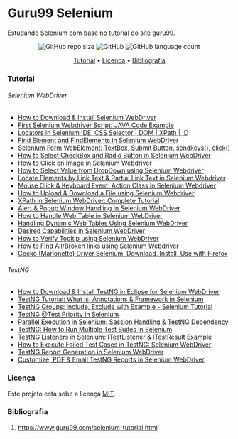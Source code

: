 # Guru99 Selenium

Estudando Selenium com base no tutorial do site guru99.

<p align="center">
	<img alt="GitHub repo size" src="https://img.shields.io/github/repo-size/gpd38/curiosidadeGuru99Selenium">
	<img alt="GitHub" src="https://img.shields.io/github/license/gpd38/curiosidadeGuru99Selenium">
	<img alt="GitHub language count" src="https://img.shields.io/github/languages/count/gpd38/curiosidadeGuru99Selenium">
</p>

<p align="center">
	<a href="#Tutorial">Tutorial</a> •
	<a href="#Licença">Licença</a> •
	<a href="#Bibliografia">Bibliografia</a>
</p>

### Tutorial

###### Selenium WebDriver
- [How to Download & Install Selenium WebDriver]()
- [First Selenium Webdriver Script: JAVA Code Example]()
- [Locators in Selenium IDE: CSS Selector | DOM | XPath | ID]()
- [Find Element and FindElements in Selenium WebDriver]()
- [Selenium Form WebElement: TextBox, Submit Button, sendkeys(), click()]()
- [How to Select CheckBox and Radio Button in Selenium WebDriver]()
- [How to Click on Image in Selenium Webdriver]()
- [How to Select Value from DropDown using Selenium Webdriver]()
- [Locate Elements by Link Text & Partial Link Text in Selenium Webdriver]()
- [Mouse Click & Keyboard Event: Action Class in Selenium Webdriver]()
- [How to Upload & Download a File using Selenium Webdriver]()
- [XPath in Selenium WebDriver: Complete Tutorial]()
- [Alert & Popup Window Handling in Selenium WebDriver]()
- [How to Handle Web Table in Selenium WebDriver]()
- [Handling Dynamic Web Tables Using Selenium WebDriver]()
- [Desired Capabilities in Selenium WebDriver]()
- [How to Verify Tooltip using Selenium WebDriver]()
- [How to Find All/Broken links using Selenium Webdriver]()
- [Gecko (Marionette) Driver Selenium: Download, Install, Use with Firefox]()

###### TestNG
- [How to Download & Install TestNG in Eclipse for Selenium WebDriver]()
- [TestNG Tutorial: What is, Annotations & Framework in Selenium]()
- [TestNG Groups: Include, Exclude with Example - Selenium Tutorial]()
- [TestNG @Test Priority in Selenium]()
- [Parallel Execution in Selenium: Session Handling & TestNG Dependency]()
- [TestNG: How to Run Multiple Test Suites in Selenium]()
- [TestNG Listeners in Selenium: ITestListener & ITestResult Example]()
- [How to Execute Failed Test Cases in TestNG: Selenium WebDriver]()
- [TestNG Report Generation in Selenium WebDriver]()
- [Customize, PDF & Email TestNG Reports in Selenium WebDriver]()

### Licença

Este projeto esta sobe a licença [MIT](./LICENSE).

### Bibliografia
1. https://www.guru99.com/selenium-tutorial.html